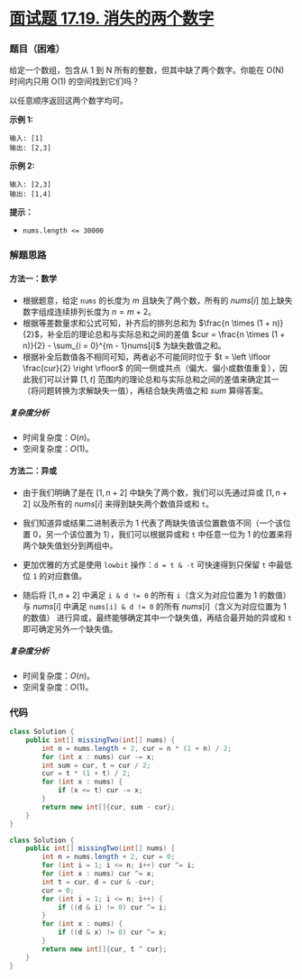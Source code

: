 # [面试题 17.19. 消失的两个数字](https://leetcode.cn/problems/missing-two-lcci/)

### 题目（困难）

给定一个数组，包含从 1 到 N 所有的整数，但其中缺了两个数字。你能在 O(N) 时间内只用 O(1) 的空间找到它们吗？

以任意顺序返回这两个数字均可。

**示例 1:**

    输入: [1]
    输出: [2,3]

**示例 2:**

    输入: [2,3]
    输出: [1,4]

**提示：**

* `nums.length <= 30000`

### 解题思路

#### 方法一：数学

- 根据题意，给定 `nums` 的长度为 $m$ 且缺失了两个数，所有的 $nums[i]$ 加上缺失数字组成连续排列长度为 $n = m +
  2$。
- 根据等差数量求和公式可知，补齐后的排列总和为 $\frac{n \times (1 + n)}{2}$，补全后的理论总和与实际总和之间的差值 $cur =
  \frac{n \times (1 + n)}{2} - \sum_{i = 0}^{m - 1}nums[i]$ 为缺失数值之和。
- 根据补全后数值各不相同可知，两者必不可能同时位于 $t = \left \lfloor \frac{cur}{2} \right \rfloor$
  的同一侧或共点（偏大、偏小或数值重复），因此我们可以计算 $[1, t]$ 范围内的理论总和与实际总和之间的差值来确定其一（将问题转换为求解缺失一值），再结合缺失两值之和
  $sum$ 算得答案。

##### 复杂度分析

- 时间复杂度：$O(n)$。
- 空间复杂度：$O(1)$。

#### 方法二：异或

- 由于我们明确了是在 $[1, n + 2]$ 中缺失了两个数，我们可以先通过异或 $[1, n + 2]$ 以及所有的 $nums[i]$ 来得到缺失两个数值异或和 `t`。

- 我们知道异或结果二进制表示为 $1$ 代表了两缺失值该位置数值不同（一个该位置 $0$，另一个该位置为 $1$），我们可以根据异或和 `t` 中任意一位为 $1$ 的位置来将两个缺失值划分到两组中。
- 更加优雅的方式是使用 `lowbit` 操作：`d = t & -t` 可快速得到只保留 `t` 中最低位 `1` 的对应数值。
- 随后将 $[1, n + 2]$ 中满足 `i & d != 0` 的所有 `i`（含义为对应位置为 $1$ 的数值）与 $nums[i]$ 中满足 `nums[i] & d != 0` 的所有 $nums[i]$（含义为对应位置为 $1$ 的数值） 进行异或，最终能够确定其中一个缺失值，再结合最开始的异或和 `t` 即可确定另外一个缺失值。

##### 复杂度分析

- 时间复杂度：$O(n)$。
- 空间复杂度：$O(1)$。

### 代码

```java
class Solution {
    public int[] missingTwo(int[] nums) {
        int n = nums.length + 2, cur = n * (1 + n) / 2;
        for (int x : nums) cur -= x;
        int sum = cur, t = cur / 2;
        cur = t * (1 + t) / 2;
        for (int x : nums) {
            if (x <= t) cur -= x;
        }
        return new int[]{cur, sum - cur};
    }
}
```

```java
class Solution {
    public int[] missingTwo(int[] nums) {
        int n = nums.length + 2, cur = 0;
        for (int i = 1; i <= n; i++) cur ^= i;
        for (int x : nums) cur ^= x;
        int t = cur, d = cur & -cur;
        cur = 0;
        for (int i = 1; i <= n; i++) {
            if ((d & i) != 0) cur ^= i;
        }
        for (int x : nums) {
            if ((d & x) != 0) cur ^= x;
        }
        return new int[]{cur, t ^ cur};
    }
}
```